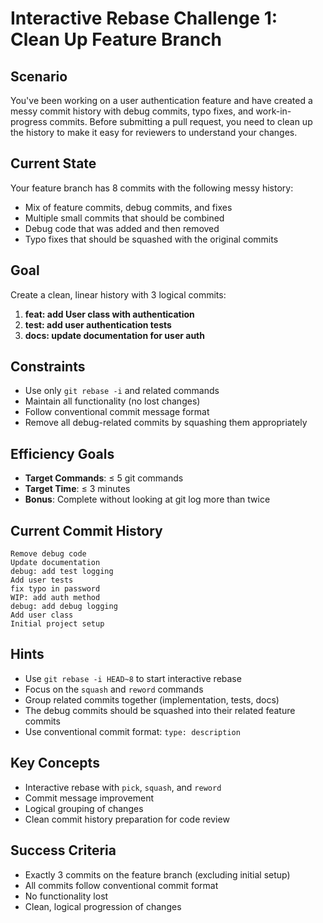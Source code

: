 # Interactive Rebase Challenge 1: Clean Up Feature Branch

## Scenario
You've been working on a user authentication feature and have created a messy commit history with debug commits, typo fixes, and work-in-progress commits. Before submitting a pull request, you need to clean up the history to make it easy for reviewers to understand your changes.

## Current State
Your feature branch has 8 commits with the following messy history:
- Mix of feature commits, debug commits, and fixes
- Multiple small commits that should be combined
- Debug code that was added and then removed
- Typo fixes that should be squashed with the original commits

## Goal
Create a clean, linear history with 3 logical commits:
1. **feat: add User class with authentication**
2. **test: add user authentication tests**
3. **docs: update documentation for user auth**

## Constraints
- Use only `git rebase -i` and related commands
- Maintain all functionality (no lost changes)
- Follow conventional commit message format
- Remove all debug-related commits by squashing them appropriately

## Efficiency Goals
- **Target Commands**: ≤ 5 git commands
- **Target Time**: ≤ 3 minutes
- **Bonus**: Complete without looking at git log more than twice

## Current Commit History
```
Remove debug code
Update documentation
debug: add test logging
Add user tests
fix typo in password
WIP: add auth method
debug: add debug logging
Add user class
Initial project setup
```

## Hints
- Use `git rebase -i HEAD~8` to start interactive rebase
- Focus on the `squash` and `reword` commands
- Group related commits together (implementation, tests, docs)
- The debug commits should be squashed into their related feature commits
- Use conventional commit format: `type: description`

## Key Concepts
- Interactive rebase with `pick`, `squash`, and `reword`
- Commit message improvement
- Logical grouping of changes
- Clean commit history preparation for code review

## Success Criteria
- Exactly 3 commits on the feature branch (excluding initial setup)
- All commits follow conventional commit format
- No functionality lost
- Clean, logical progression of changes